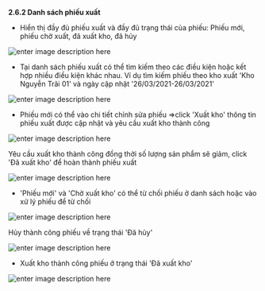 

**2.6.2 Danh sách phiếu xuất**

- Hiển thị đầy đủ phiếu xuất và đầy đủ trạng thái của phiếu: Phiếu mới, phiếu chờ xuất, đã xuất kho, đã hủy

![enter image description here](https://static8.muarecdn.com/original/muare/images/2021/03/26/5893754_screenshot-9.png)
  
- Tại danh sách phiếu xuất có thể tìm kiếm theo các điều kiện hoặc kết hợp nhiều điều kiện khác nhau. Ví dụ tìm kiếm phiếu theo kho xuất 'Kho Nguyễn Trãi 01'  và ngày cập nhật '26/03/2021-26/03/2021'

![enter image description here](https://static8.muarecdn.com/original/muare/images/2021/03/26/5893757_screenshot-10.png)
      
   + Phiếu mới có thể vào chi tiết chỉnh sửa phiếu =>click 'Xuất kho' thông tin phiếu xuất được cập nhật và yêu cầu xuất kho thành công 

![enter image description here](https://static8.muarecdn.com/original/muare/images/2021/03/26/5893766_screenshot-11.png)

 Yêu cầu xuất kho thành công đồng thời số lượng sản phẩm sẽ giảm, click 'Đã xuất kho' để hoàn thành phiếu xuất
 
![enter image description here](https://static8.muarecdn.com/original/muare/images/2021/03/26/5893767_screenshot-12.png)

+ 'Phiếu mới' và 'Chờ xuất kho' có thể từ chối phiếu ở danh sách hoặc vào xử lý phiếu để từ chối

![enter image description here](https://static8.muarecdn.com/original/muare/images/2021/03/26/5893769_screenshot-13.png)

Hủy thành công phiếu về trạng thái 'Đã hủy'

![enter image description here](https://static8.muarecdn.com/original/muare/images/2021/03/26/5893771_screenshot-14.png)

- Xuất kho thành công phiếu ở trạng thái 'Đã xuất kho'

![enter image description here](https://static8.muarecdn.com/original/muare/images/2021/04/09/5908770_screenshot-110.png)





